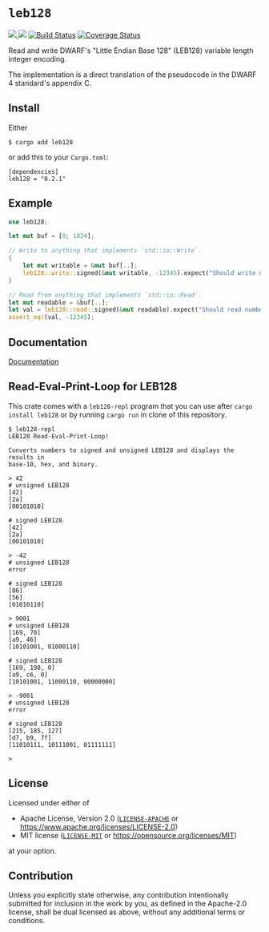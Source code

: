 # `leb128`

[![](https://img.shields.io/crates/v/leb128.svg) ![](https://img.shields.io/crates/d/leb128.png)](https://crates.io/crates/leb128) [![Build Status](https://travis-ci.org/gimli-rs/leb128.png?branch=master)](https://travis-ci.org/gimli-rs/leb128) [![Coverage Status](https://coveralls.io/repos/github/gimli-rs/leb128/badge.svg?branch=master)](https://coveralls.io/github/gimli-rs/leb128?branch=master)

Read and write DWARF's "Little Endian Base 128" (LEB128) variable length integer
encoding.

The implementation is a direct translation of the pseudocode in the DWARF 4
standard's appendix C.

## Install

Either

    $ cargo add leb128

or add this to your `Cargo.toml`:

    [dependencies]
    leb128 = "0.2.1"

## Example

```rust
use leb128;

let mut buf = [0; 1024];

// Write to anything that implements `std::io::Write`.
{
    let mut writable = &mut buf[..];
    leb128::write::signed(&mut writable, -12345).expect("Should write number");
}

// Read from anything that implements `std::io::Read`.
let mut readable = &buf[..];
let val = leb128::read::signed(&mut readable).expect("Should read number");
assert_eq!(val, -12345);
```

## Documentation

[Documentation](https://gimli-rs.github.io/leb128/leb128/index.html)

## Read-Eval-Print-Loop for LEB128

This crate comes with a `leb128-repl` program that you can use after `cargo
install leb128` or by running `cargo run` in clone of this repository.

```
$ leb128-repl
LEB128 Read-Eval-Print-Loop!

Converts numbers to signed and unsigned LEB128 and displays the results in
base-10, hex, and binary.

> 42
# unsigned LEB128
[42]
[2a]
[00101010]

# signed LEB128
[42]
[2a]
[00101010]

> -42
# unsigned LEB128
error

# signed LEB128
[86]
[56]
[01010110]

> 9001
# unsigned LEB128
[169, 70]
[a9, 46]
[10101001, 01000110]

# signed LEB128
[169, 198, 0]
[a9, c6, 0]
[10101001, 11000110, 00000000]

> -9001
# unsigned LEB128
error

# signed LEB128
[215, 185, 127]
[d7, b9, 7f]
[11010111, 10111001, 01111111]

>
```

## License

Licensed under either of

  * Apache License, Version 2.0 ([`LICENSE-APACHE`](./LICENSE-APACHE) or https://www.apache.org/licenses/LICENSE-2.0)
  * MIT license ([`LICENSE-MIT`](./LICENSE-MIT) or https://opensource.org/licenses/MIT)

at your option.

## Contribution

Unless you explicitly state otherwise, any contribution intentionally submitted
for inclusion in the work by you, as defined in the Apache-2.0 license, shall be
dual licensed as above, without any additional terms or conditions.
